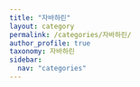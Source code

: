 ```yaml
---
title: "자바하린"
layout: category
permalink: /categories/자바하린/
author_profile: true
taxonomy: 자바하린
sidebar:
  nav: "categories"
---
```


